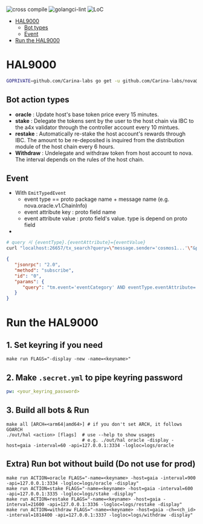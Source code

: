 ![cross compile](https://github.com/Carina-labs/HAL9000/actions/workflows/build.yml/badge.svg)
![golangci-lint](https://github.com/Carina-labs/HAL9000/actions/workflows/lint.yml/badge.svg)
![LoC](https://img.shields.io/badge/line%20of%20codes-3094-informational)

<!-- TOC -->
* [HAL9000](#hal9000)
  * [Bot types](#bot-action-types)
  * [Event](#event)
* [Run the HAL9000](#run-the-hal9000)
<!-- TOC -->

# HAL9000

```bash
GOPRIVATE=github.com/Carina-labs go get -u github.com/Carina-labs/nova@<tag>
```

## Bot action types
* **oracle** : Update host's base token price every 15 minutes.
* **stake** : Delegate the tokens sent by the user to the host chain via IBC to the a4x validator through the controller account every 10 mintues.
* **restake** : Automatically re-stake the host account's rewards through IBC. The amount to be re-deposited is inquired from the distribution module of the host chain every 6 hours.
* **Withdraw** : Undelegate and withdraw token from host account to nova. The interval depends on the rules of the host chain.

## Event
* With `EmitTypedEvent`
    * event type == proto package name + message name (e.g. nova.oracle.v1.ChainInfo)
    * event attribute key : proto field name
    * event attribute value : proto field's value. type is depend on proto field
*
```sh
# query 시 {eventType}.{eventAttribute}={eventValue}
curl "localhost:26657/tx_search?query=\"message.sender='cosmos1...'\"&prove=true"
```

```json
{
   "jsonrpc": "2.0",
   "method": "subscribe",
   "id": "0",
   "params": {
      "query": "tm.event='eventCategory' AND eventType.eventAttribute='attributeValue'"
   }
}
```


# Run the HAL9000
## 1. Set keyring if you need
```shell
make run FLAGS="-display -new -name=<keyname>"
```
## 2. Make `.secret.yml` to pipe keyring password
```yaml
pw: <your_keyring_password>
```
## 3. Build all bots & Run
```shell
make all [ARCH=<arm64|amd64>] # if you don't set ARCH, it follows GOARCH
./out/hal <action> [flags]  # use --help to show usages
                            # e.g. ./out/hal oracle -display -host=gaia -interval=60 -api=127.0.0.1:3334 -logloc=logs/oracle
```
## Extra) Run bot without build (Do not use for prod)
```shell
make run ACTION=oracle FLAGS="-name=<keyname> -host=gaia -interval=900 -api=127.0.0.1:3334 -logloc=logs/oracle -display"
make run ACTION=stake FLAGS="-name=<keyname> -host=gaia -interval=600 -api=127.0.0.1:3335 -logloc=logs/stake -display"
make run ACTION=restake FLAGS="-name=<keyname> -host=gaia -interval=21600 -api=127.0.0.1:3336 -logloc=logs/restake -display"
make run ACTION=withdraw FLAGS="-name=<keyname> -host=gaia -ch=<ch_id> -interval=1814400 -api=127.0.0.1:3337 -logloc=logs/withdraw -display"
```
